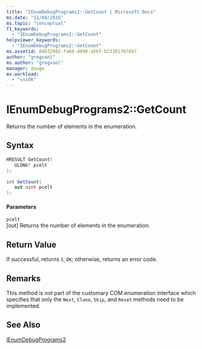 ```yaml
---
title: "IEnumDebugPrograms2::GetCount | Microsoft Docs"
ms.date: "11/04/2016"
ms.topic: "conceptual"
f1_keywords: 
  - "IEnumDebugPrograms2::GetCount"
helpviewer_keywords: 
  - "IEnumDebugPrograms2::GetCount"
ms.assetid: 84832982-fa68-4090-a5b7-b233817876b7
author: "gregvanl"
ms.author: "gregvanl"
manager: douge
ms.workload: 
  - "vssdk"
---
```

# IEnumDebugPrograms2::GetCount
Returns the number of elements in the enumeration.  
  
## Syntax  
  
```cpp  
HRESULT GetCount(  
   ULONG* pcelt  
);  
```  
  
```csharp  
int GetCount(  
   out uint pcelt  
);  
```  
  
#### Parameters  
 `pcelt`  
 [out] Returns the number of elements in the enumeration.  
  
## Return Value  
 If successful, returns `S_OK`; otherwise, returns an error code.  
  
## Remarks  
 This method is not part of the customary COM enumeration interface which specifies that only the `Next`, `Clone`, `Skip`, and `Reset` methods need to be implemented.  
  
## See Also  
 [IEnumDebugPrograms2](../../../extensibility/debugger/reference/ienumdebugprograms2.md)